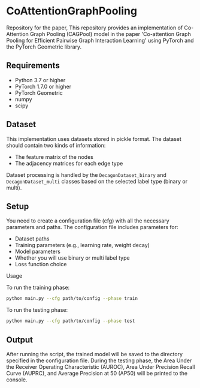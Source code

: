 # CoAttentionGraphPooling
Repository for the paper, 
This repository provides an implementation of Co-Attention Graph Pooling (CAGPool) model in the paper 'Co-attention Graph Pooling for Efficient Pairwise Graph Interaction Learning' using PyTorch and the PyTorch Geometric library. 


## Requirements
- Python 3.7 or higher
- PyTorch 1.7.0 or higher
- PyTorch Geometric
- numpy
- scipy


## Dataset
This implementation uses datasets stored in pickle format. The dataset should contain two kinds of information:
- The feature matrix of the nodes
- The adjacency matrices for each edge type

Dataset processing is handled by the `DecagonDataset_binary` and `DecagonDataset_multi` classes based on the selected label type (binary or multi).


## Setup

You need to create a configuration file (cfg) with all the necessary parameters and paths. The configuration file includes parameters for:

- Dataset paths
- Training parameters (e.g., learning rate, weight decay)
- Model parameters
- Whether you will use binary or multi label type
- Loss function choice



Usage

To run the training phase:

```bash
python main.py --cfg path/to/config --phase train
```


To run the testing phase:

```bash
python main.py --cfg path/to/config --phase test
```


## Output

After running the script, the trained model will be saved to the directory specified in the configuration file. During the testing phase, the Area Under the Receiver Operating Characteristic (AUROC), Area Under Precision Recall Curve (AUPRC), and Average Precision at 50 (AP50) will be printed to the console.

